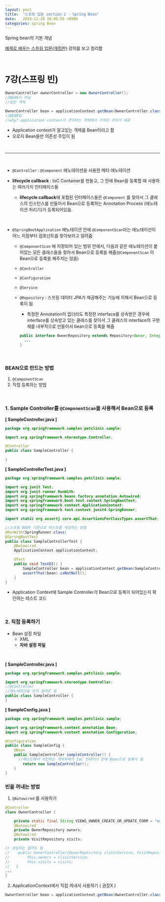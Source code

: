 ```yaml
---
layout: post
title:  "스프링 입문 section 2 - Spring Bean"
date:   2019-12-28 18:05:55 +0900
categories: spring Bean
---
```

Spring bean의 기본 개념

[예제로 배우는 스프링 입문(개정판)][inflearn-link] 강의를 보고 정리함

<br/>

# 7강(스프링 빈)

```java
OwnerController ownerController = new OwnerController();
//BEAN이 아님
//일반 객체

OwnerController bean = applicationContext.getBean(OwnerController.class)
//BEAN임 
//why? application context가 관리하는 객체에서 가져온 것이기 때문
```

* Application context가 알고있는 객체를 Bean이라고 함 
* 오로지 Bean들만 의존성 주입이 됨  


<br/>

----------------------------------

<br/>

* `@Controller` : `@Component` 애노테이션을 사용한 메타 애노테이션

* **lifecycle callback** : IoC Container를 만들고, 그 안에 Bean을 등록할 때 사용하는 여러가지 인터페이스들

  * **lifecycle callback**에 포함된 인터페이스들은 `@Component` 를 찾아서 그 클래스의 인스턴스를 만들어서 Bean으로 등록하는 Annotation Process (애노테이션 처리기)가 등록되어있음.    

<br/>

* `@SpringBootApplication` 애노테이션 안에 `@ComponentScan`라는 애노테이션이 어느 지점부터 컴포넌트를 찾아보라고 알려줌

  *  `@ComponentScan` 에 지정되어 있는 범위 안에서, 다음과 같은 애노테이션이 붙어있는 모든 클래스들을 찾아서 Bean으로 등록을 해줌(`@ComponentScan` 이 Bean으로 등록을 해주지는 않음)

    * `@Controller`
    * `@Configuration`
    * `@Service`
    * `@Repository` : 스프링 데이터 JPA가 제공해주는 기능에 의해서 Bean으로 등록이 됨

      * 특정한 Annotation이 없더라도 특정한 interface를 상속받은 경우에 interface를 상속받고 있는 클래스를 찾아서 그 클래스의 interface의 구현체를 내부적으로 만들어서 bean으로 등록을 해줌

      ```java
      public interface OwnerRepository extends Repository<Owner, Integer> {
        ...
      }
      ```
  
  
<br/>   

### BEAN으로 만드는 방법

1. `@ComponentScan`
2. 직접 등록하는 방법

<br/>

### 1. Sample Controller를 `@ComponentScan`을 사용해서 Bean으로 등록

**[ SampleController.java ]**

```java
package org.springframework.samples.petclinic.sample;

import org.springframework.stereotype.Controller;

@Controller
public class SampleController {
  
}
```

**[ SampleControllerTest.java ]**

```java
package org.springframework.samples.petclinic.sample;

import org.junit.Test;
import org.junit.runner.RunWith;
import org.springframework.beans.factory.annotation.Autowired;
import org.springframework.boot.test.context.SpringBootTest;
import org.springframework.context.ApplicationContext;
import org.springframework.test.context.junit4.SpringRunner;

import static org.assertj.core.api.AssertionsForClassTypes.assertThat;

//스프링 BOOT 기반으로 테스트를 작성하는 방법
@RunWith(SpringRunner.class)
@SpringBootTest
public class SampleControllerTest {
    @Autowired
    ApplicationContext applicationContext;

    @Test
    public void TestDI() {
        SampleController bean = applicationContext.getBean(SampleController.class);
        assertThat(bean).isNotNull();
    }
}
```

* Application Context에 Sample Controller가 Bean으로 등록이 되어있는지 확인하는 테스트 코드

<br/>

### 2. 직접 등록하기

* Bean 설정 파일
    * XML
    * **자바 설정 파일**

<br/>
     
   **[ SampleController.java ]**

   ```java
   package org.springframework.samples.petclinic.sample;
   
   import org.springframework.stereotype.Controller;
   //@Controller
   //에노테이션을 쓰지 않아도 됨
   public class SampleController {
   }
   ```

   **[ SampleConfig.java ]**

   ```java
   package org.springframework.samples.petclinic.sample;
   
   import org.springframework.context.annotation.Bean;
   import org.springframework.context.annotation.Configuration;
   
   @Configuration
   public class SampleConfig {
       @Bean
       public SampleController sampleController() {
         //메소드에서 리턴하는 객체자체가 IoC 컨테이너 안에 Bean으로 등록이 됨
           return new SampleController();
       }
   }
   ```



### 빈을 꺼내는 방법

1. `@Autowired` 를 사용하기

```java
@Controller
class OwnerController {

    private static final String VIEWS_OWNER_CREATE_OR_UPDATE_FORM = "owners/createOrUpdateOwnerForm";
  	@Autowired
    private OwnerRepository owners;
  	@Autowired
    private VisitRepository visits;

// 생성자는 없어도 됨
//    public OwnerController(OwnerRepository clinicService, VisitRepository visits) {
//        this.owners = clinicService;
//        this.visits = visits;
//   }
...
}
```

2. ApplicationContext에서 직접 꺼내서 사용하기 ( 권장X )

```java
OwnerController bean = applicationContext.getBean(OwnerController.class);
```



[inflearn-link]:https://www.inflearn.com/course/spring_revised_edition